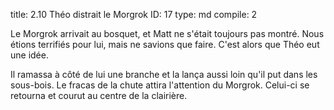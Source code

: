 title:          2.10 Théo distrait le Morgrok
ID:             17
type:           md
compile:        2


Le Morgrok arrivait au bosquet, et Matt ne s'était toujours pas montré. Nous étions terrifiés pour lui, mais ne savions que faire. C'est alors que Théo eut une idée.

Il ramassa à côté de lui une branche et la lança aussi loin qu'il put dans les sous-bois. Le fracas de la chute attira l'attention du Morgrok. Celui-ci se retourna et courut au centre de la clairière.